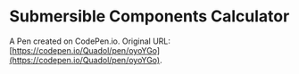 # Submersible Components Calculator

A Pen created on CodePen.io. Original URL: [https://codepen.io/Quadol/pen/oyoYGo](https://codepen.io/Quadol/pen/oyoYGo).



